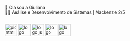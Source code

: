👋 Olá sou a Giuliana <br>
👩‍💻 Análise e Desenvolvimento de Sistemas | Mackenzie 2/5
<div style="display: inline_block"><br>
<img align="center" heigth="30" width="40" alt="pic html" scr="https://github.com/Giiuliana/Giiuliana/issues/1#issue-1977428057">
<img align="center" heigth="30" width="40" alt=logo css scr="https://github.com/Giiuliana/Giiuliana/assets/149834914/029271d6-777d-4387-87b5-c274ff3d4a9b)">
<img align="center" heigth="30" width="40" alt="logo js" scr="https://cdn.jsdelivr.net/gh/devicons/devicon/icons/javascript/javascript-original.svg">
<img align="center" heigth="30" width="40" alt="logo node" scr="https://cdn.jsdelivr.net/gh/devicons/devicon/icons/nodejs/nodejs-original.svg">
<img align="center" heigth="30" width="40" alt="logo canva" scr="canva-original.svg">
</div>




